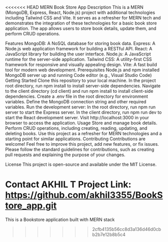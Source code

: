 <<<<<<< HEAD
MERN Book Store App
Description
This is a MERN (MongoDB, Express, React, Node.js) project with additional technologies including Tailwind CSS and Vite. It serves as a refresher for MERN tech and demonstrates the integration of these technologies for a basic book store application. The app allows users to store book details, update them, and perform CRUD operations.

Features
MongoDB: A NoSQL database for storing book data.
Express: A Node.js web application framework for building a RESTful API.
React: A JavaScript library for building the user interface.
Node.js: A JavaScript runtime for the server-side application.
Tailwind CSS: A utility-first CSS framework for responsive and visually appealing design.
Vite: A fast build tool for modern web development.
Prerequisites
Node.js and npm installed
MongoDB server up and running
Code editor (e.g., Visual Studio Code)
Getting Started
Clone this repository to your local machine.
In the project root directory, run npm install to install server-side dependencies.
Navigate to the client directory (cd client) and run npm install to install client-side dependencies.
Create a .env file in the root directory for environment variables. Define the MongoDB connection string and other required variables.
Run the development server:
In the root directory, run npm run server to start the Express server.
In the client directory, run npm run dev to start the React development server.
Visit http://localhost:3000 in your browser to access the application.
Usage
Store and manage book details.
Perform CRUD operations, including creating, reading, updating, and deleting books.
Use this project as a refresher for MERN technologies and a starting point for similar applications.
Contributing
Contributions are welcome! Feel free to improve this project, add new features, or fix issues. Please follow the standard guidelines for contributions, such as creating pull requests and explaining the purpose of your changes.

License
This project is open-source and available under the MIT License.

Contact
AKHIL T
Project Link: https://github.com/akhil3355/BookStore_app.git
=======
This is a Bookstore application built with MERN stack

> > > > > > > 2cfb4135b56cc8d3a136d46d0cbb2b7e12b8b5c4
